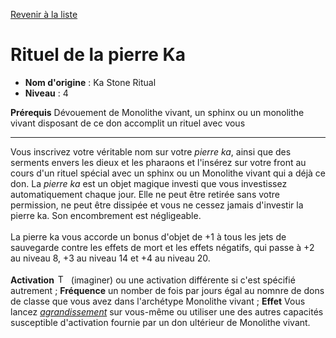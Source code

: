[Revenir à la liste](..)

# Rituel de la pierre Ka

 * **Nom d'origine** : Ka Stone Ritual
 * **Niveau** : 4


<p><span id="ctl00_MainContent_DetailedOutput"><strong>Prérequis</strong> Dévouement de Monolithe vivant, un sphinx ou un monolithe vivant disposant de ce don accomplit un rituel avec vous<br></span></p>
<hr>
<p>Vous inscrivez votre véritable nom sur votre <em>pierre ka</em>, ainsi que des serments envers les dieux et les pharaons et l'insérez sur votre front au cours d'un rituel spécial avec un sphinx ou un Monolithe vivant qui a déjà ce don. La <em>pierre ka</em> est un objet magique investi que vous investissez automatiquement chaque jour. Elle ne peut être retirée sans votre permission, ne peut être dissipée et vous ne cessez jamais d'investir la pierre ka. Son encombrement est négligeable.<br><br>La pierre ka vous accorde un bonus d'objet de +1 à tous les jets de sauvegarde contre les effets de mort et les effets négatifs, qui passe à +2 au niveau 8, +3 au niveau 14 et +4 au niveau 20.<br><br><strong>Activation</strong> <img class="actionlight" style="height: 15px; padding: 0px 2px 0px 2px;" src="https://2e.aonprd.com/Images/Actions/TwoActions_I.png" alt="Two Actions"> (imaginer) ou une activation différente si c'est spécifié autrement ; <strong>Fréquence</strong> un nomber de fois par jours égal au nomnre de dons de classe que vous avez dans l'archétype Monolithe vivant ; <strong>Effet</strong> Vous lancez <a href="https://2e.aonprd.com/Spells.aspx?ID=102"><em>agrandissement</em></a> sur vous-même ou utiliser une des autres capacités susceptible d'activation fournie par un don ultérieur de Monolithe vivant.&nbsp;&nbsp;</p>
